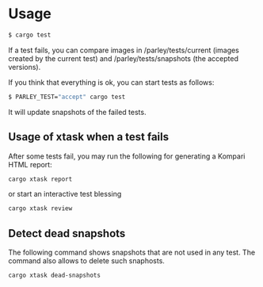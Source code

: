 # Usage

```bash
$ cargo test
```

If a test fails, you can compare images in /parley/tests/current (images created by the current test)
and /parley/tests/snapshots (the accepted versions).

If you think that everything is ok, you can start tests as follows:

```bash
$ PARLEY_TEST="accept" cargo test
```

It will update snapshots of the failed tests.

## Usage of xtask when a test fails

After some tests fail, you may run the following for generating a Kompari HTML report:

```bash
cargo xtask report
```

or start an interactive test blessing

```bash
cargo xtask review
```

## Detect dead snapshots

The following command shows snapshots that are not used in any test. The command also allows to delete such snaphosts.

```bash
cargo xtask dead-snapshots 
```

